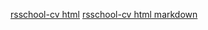 [rsschool-cv html](https://LarsenKarlsen.github.io/rsschool-cv/)
[rsschool-cv html markdown](https://LarsenKarlsen.github.io/rsschool-cv/cv)